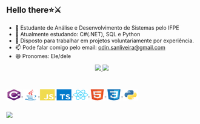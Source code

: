 ## Hello there⭐⚔


- 🔭 Estudante de Análise e Desenvolvimento de Sistemas pelo IFPE
- 🌱 Atualmente estudando: C#(.NET), SQL e Python
- 💬 Disposto para trabalhar em projetos voluntariamente por experiência.
- 📫 Pode falar comigo pelo email: odin.sanliveira@gmail.com
- 😄 Pronomes: Ele/dele

<div align="center">
  <a href="https://github.com/odinSanliveira">
  <img height="180em" src="https://github-readme-stats.vercel.app/api?username=odinSanliveira&theme=nightowl"/>
  <img height="180em" src="https://github-readme-stats.vercel.app/api/top-langs/?username=anuraghazra&theme=nightowl"/>
</div>

##
<div style="display: inline_block"><br>
  <img align="center" alt="Odin-Csharp" height="30" width="40" src="https://raw.githubusercontent.com/devicons/devicon/master/icons/csharp/csharp-original.svg">
  <img align="center" alt="Odin-Python" height="30" width="40" src="https://raw.githubusercontent.com/devicons/devicon/master/icons/java/java-original.svg">
  <img align="center" alt="Odin-Js" height="30" width="40" src="https://raw.githubusercontent.com/devicons/devicon/master/icons/javascript/javascript-plain.svg">
  <img align="center" alt="Odin-Ts" height="30" width="40" src="https://raw.githubusercontent.com/devicons/devicon/master/icons/typescript/typescript-plain.svg">
  <img align="center" alt="Odin-React" height="30" width="40" src="https://raw.githubusercontent.com/devicons/devicon/master/icons/react/react-original.svg">
  <img align="center" alt="Odin-HTML" height="30" width="40" src="https://raw.githubusercontent.com/devicons/devicon/master/icons/html5/html5-original.svg">
  <img align="center" alt="Odin-CSS" height="30" width="40" src="https://raw.githubusercontent.com/devicons/devicon/master/icons/css3/css3-original.svg">
  <img align="center" alt="Odin-Python" height="30" width="40" src="https://raw.githubusercontent.com/devicons/devicon/master/icons/python/python-original.svg"> 
</div>

##
<div>
  <a href="mailto:odin.sanliveira@gmail.com">
    <img src="https://img.shields.io/badge/Gmail-D14836?style=for-the-badge&logo=gmail&logoColor=white" target="_blank">
  </a>
  
 <!-- ![Snake animation](https://github.com/odinSanliveira/odinSanliveira/blob/output/github-contribution-grid-snake.svg)-->
</div>

